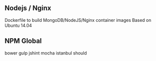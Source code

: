 ## Nodejs / Nginx

Dockerfile to build MongoDB/NodeJS/Nginx container images
Based on Ubuntu 14.04

## NPM Global

bower gulp jshint mocha istanbul should